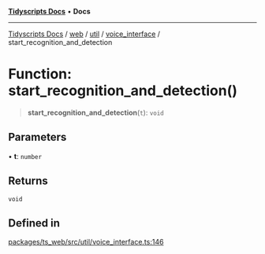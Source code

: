 [**Tidyscripts Docs**](../../../../../../../README.md) • **Docs**

***

[Tidyscripts Docs](../../../../../../../globals.md) / [web](../../../../../README.md) / [util](../../../README.md) / [voice\_interface](../README.md) / start\_recognition\_and\_detection

# Function: start\_recognition\_and\_detection()

> **start\_recognition\_and\_detection**(`t`): `void`

## Parameters

• **t**: `number`

## Returns

`void`

## Defined in

[packages/ts\_web/src/util/voice\_interface.ts:146](https://github.com/sheunaluko/tidyscripts/blob/master/packages/ts_web/src/util/voice_interface.ts#L146)
